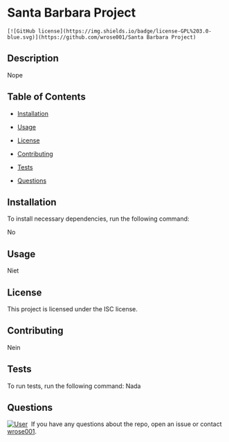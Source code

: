 # Santa Barbara Project
    [![GitHub license](https://img.shields.io/badge/license-GPL%203.0-blue.svg)](https://github.com/wrose001/Santa Barbara Project)

## Description
Nope
## Table of Contents 
* [Installation](#installation)
  ​
* [Usage](#usage)

* [License](#license)

* [Contributing](#contributing)

* [Tests](#tests)
 ​
* [Questions](#questions)
    ​
## Installation
To install necessary dependencies, run the following command:

No
    ​
## Usage
Niet
    ​
## License ​
This project is licensed under the ISC license.
      
## Contributing
Nein
    ​
## Tests
To run tests, run the following command:
Nada


## Questions

[![User](https://avatars0.githubusercontent.com/u/55845463?v=4)](https://avatars0.githubusercontent.com/u/55845463?v=4)
    ​
If you have any questions about the repo, open an issue or contact [wrose001](https://api.github.com/users/undefined).
    
    
